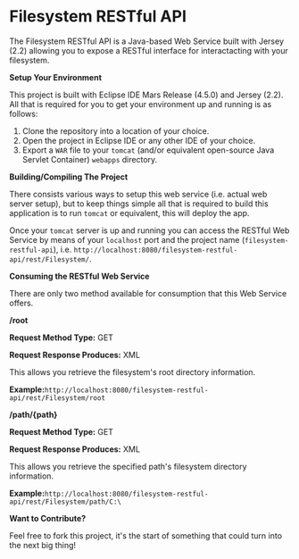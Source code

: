 # Filesystem RESTful API
The Filesystem RESTful API is a Java-based Web Service built with Jersey (2.2) allowing you to expose a RESTful interface for interactacting with your filesystem.

**Setup Your Environment**

This project is built with Eclipse IDE Mars Release (4.5.0) and Jersey (2.2).
All that is required for you to get your environment up and running is as follows:
1.  Clone the repository into a location of your choice.
2.  Open the project in Eclipse IDE or any other IDE of your choice.
3.  Export a `WAR` file to your `tomcat` (and/or equivalent open-source Java Servlet Container) `webapps` directory.

**Building/Compiling The Project**

There consists various ways to setup this web service (i.e. actual web server setup), but to keep things simple all that is required to build this application is to run `tomcat` or equivalent, this will deploy the app.

Once your `tomcat` server is up and running you can access the RESTful Web Service by means of your `localhost` port and the project name (`filesystem-restful-api`), i.e. `http://localhost:8080/filesystem-restful-api/rest/Filesystem/`.

**Consuming the RESTful Web Service**

There are only two method available for consumption that this Web Service offers.


**/root**

**Request Method Type:** GET

**Request Response Produces:** XML

This allows you retrieve the filesystem's root directory information.

**Example:**`http://localhost:8080/filesystem-restful-api/rest/Filesystem/root`


**/path/{path}**

**Request Method Type:** GET

**Request Response Produces:** XML

This allows you retrieve the specified path's filesystem directory information.

**Example:**`http://localhost:8080/filesystem-restful-api/rest/Filesystem/path/C:\`


**Want to Contribute?**

Feel free to fork this project, it's the start of something that could turn into the next big thing!
